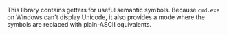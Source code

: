 This library contains getters for useful semantic symbols. Because `cmd.exe` on
Windows can't display Unicode, it also provides a mode where the symbols are
replaced with plain-ASCII equivalents.
